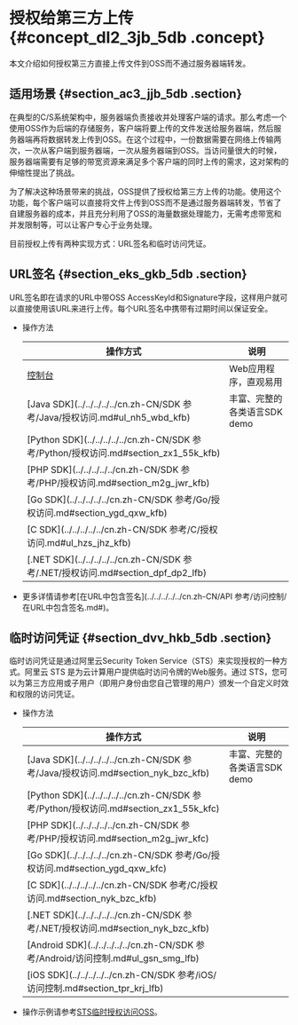 # 授权给第三方上传 {#concept_dl2_3jb_5db .concept}

本文介绍如何授权第三方直接上传文件到OSS而不通过服务器端转发。

## 适用场景 {#section_ac3_jjb_5db .section}

在典型的C/S系统架构中，服务器端负责接收并处理客户端的请求。那么考虑一个使用OSS作为后端的存储服务，客户端将要上传的文件发送给服务器端，然后服务器端再将数据转发上传到OSS。在这个过程中，一份数据需要在网络上传输两次，一次从客户端到服务器端，一次从服务器端到OSS。当访问量很大的时候，服务器端需要有足够的带宽资源来满足多个客户端的同时上传的需求，这对架构的伸缩性提出了挑战。

为了解决这种场景带来的挑战，OSS提供了授权给第三方上传的功能。使用这个功能，每个客户端可以直接将文件上传到OSS而不是通过服务器端转发，节省了自建服务器的成本，并且充分利用了OSS的海量数据处理能力，无需考虑带宽和并发限制等，可以让客户专心于业务处理。

目前授权上传有两种实现方式：URL签名和临时访问凭证。

## URL签名 {#section_eks_gkb_5db .section}

URL签名即在请求的URL中带OSS AccessKeyId和Signature字段，这样用户就可以直接使用该URL来进行上传。每个URL签名中携带有过期时间以保证安全。

-   操作方法

    |操作方式|说明|
    |----|--|
    |[控制台](../../../../../cn.zh-CN/控制台用户指南/管理文件/下载文件.md#)|Web应用程序，直观易用|
    |[Java SDK](../../../../../cn.zh-CN/SDK 参考/Java/授权访问.md#ul_nh5_wbd_kfb)|丰富、完整的各类语言SDK demo|
    |[Python SDK](../../../../../cn.zh-CN/SDK 参考/Python/授权访问.md#section_zx1_55k_kfb)|
    |[PHP SDK](../../../../../cn.zh-CN/SDK 参考/PHP/授权访问.md#section_m2g_jwr_kfb)|
    |[Go SDK](../../../../../cn.zh-CN/SDK 参考/Go/授权访问.md#section_ygd_qxw_kfb)|
    |[C SDK](../../../../../cn.zh-CN/SDK 参考/C/授权访问.md#ul_hzs_jhz_kfb)|
    |[.NET SDK](../../../../../cn.zh-CN/SDK 参考/.NET/授权访问.md#section_dpf_dp2_lfb)|

-   更多详情请参考[在URL中包含签名](../../../../../cn.zh-CN/API 参考/访问控制/在URL中包含签名.md#)。

## 临时访问凭证 {#section_dvv_hkb_5db .section}

临时访问凭证是通过阿里云Security Token Service（STS）来实现授权的一种方式。阿里云 STS 是为云计算用户提供临时访问令牌的Web服务。通过 STS，您可以为第三方应用或子用户（即用户身份由您自己管理的用户）颁发一个自定义时效和权限的访问凭证。

-   操作方法

    |操作方式|说明|
    |----|--|
    |[Java SDK](../../../../../cn.zh-CN/SDK 参考/Java/授权访问.md#section_nyk_bzc_kfb)|丰富、完整的各类语言SDK demo|
    |[Python SDK](../../../../../cn.zh-CN/SDK 参考/Python/授权访问.md#section_zx1_55k_kfc)|
    |[PHP SDK](../../../../../cn.zh-CN/SDK 参考/PHP/授权访问.md#section_m2g_jwr_kfc)|
    |[Go SDK](../../../../../cn.zh-CN/SDK 参考/Go/授权访问.md#section_ygd_qxw_kfc)|
    |[C SDK](../../../../../cn.zh-CN/SDK 参考/C/授权访问.md#section_nyk_bzc_kfb)|
    |[.NET SDK](../../../../../cn.zh-CN/SDK 参考/.NET/授权访问.md#section_nyk_bzc_kfb)|
    |[Android SDK](../../../../../cn.zh-CN/SDK 参考/Android/访问控制.md#ul_gsn_smg_lfb)|
    |[iOS SDK](../../../../../cn.zh-CN/SDK 参考/iOS/访问控制.md#section_tpr_krj_lfb)|

-   操作示例请参考[STS临时授权访问OSS](cn.zh-CN/开发指南/身份认证/STS临时授权访问OSS.md#)。

